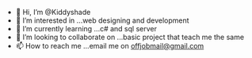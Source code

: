 - 👋 Hi, I’m @Kiddyshade
- 👀 I’m interested in ...web designing and development
- 🌱 I’m currently learning ...c# and sql server 
- 💞️ I’m looking to collaborate on ...basic project that teach me the same
- 📫 How to reach me ...email me on offjobmail@gmail.com

<!---
Kiddyshade/Kiddyshade is a ✨ special ✨ repository because its `README.md` (this file) appears on your GitHub profile.
You can click the Preview link to take a look at your changes.
--->
